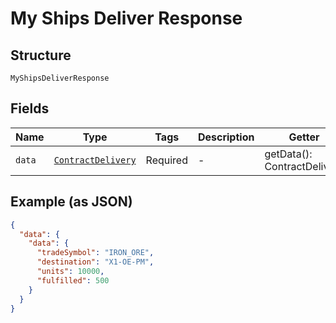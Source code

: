 
# My Ships Deliver Response

## Structure

`MyShipsDeliverResponse`

## Fields

| Name | Type | Tags | Description | Getter | Setter |
|  --- | --- | --- | --- | --- | --- |
| `data` | [`ContractDelivery`](../../doc/models/contract-delivery.md) | Required | - | getData(): ContractDelivery | setData(ContractDelivery data): void |

## Example (as JSON)

```json
{
  "data": {
    "data": {
      "tradeSymbol": "IRON_ORE",
      "destination": "X1-OE-PM",
      "units": 10000,
      "fulfilled": 500
    }
  }
}
```


